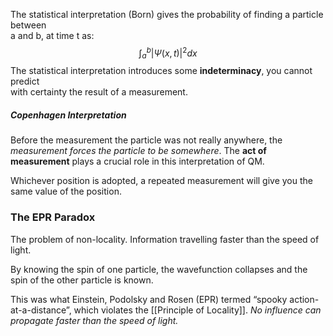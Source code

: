 The statistical interpretation (Born) gives the probability of finding a particle between  
a and b, at time t as: $$\int_a^b |\Psi (x,t)|^2dx$$The statistical interpretation introduces some **indeterminacy**, you cannot predict  
with certainty the result of a measurement.

##### Copenhagen Interpretation
Before the measurement the particle was not really anywhere, the *measurement forces the particle to be somewhere*.
The **act of measurement** plays a crucial role in this interpretation of QM.

Whichever position is adopted, a repeated measurement will give you the same value of the position.

### The EPR Paradox
The problem of non-locality. Information travelling faster than the speed of light.

By knowing the spin of one particle, the wavefunction collapses and the spin of the other particle is known.

This was what Einstein, Podolsky and Rosen (EPR) termed “spooky action-at-a-distance”, which violates the [[Principle of Locality]]. *No influence can propagate faster than the speed of light.*
